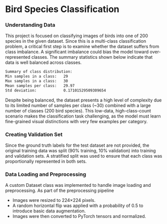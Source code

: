 # Bird Species Classification

### Understanding Data
This project is focused on classifying images of birds into one of 200 species in the given dataset. Since this is a multi-class classification problem, a critical first step is to examine whether the dataset suffers from class imbalance. A significant imbalance could bias the model toward over-represented classes. The summary statistics shown below indicate that data is well balanced across classes.
```bash
Summary of class distribution:
Min samples in a class:   29  
Max samples in a class:   30  
Mean samples per class:   29.97  
Std deviation:            0.17101529509309654
```
Despite being balanced, the dataset presents a high level of complexity due to its limited number of samples per class (~30) combined with a large number of classes (200 bird species). This low-data, high-class-count scenario makes the classification task challenging, as the model must learn fine-grained visual distinctions with very few examples per category.

### Creating Validation Set
Since the ground truth labels for the test dataset are not provided, the original training data was split (90% training, 10% validation) into training and validation sets. A stratified split was used to ensure that each class was proportionally represented in both sets.

### Data Loading and Preprocessing
A custom Dataset class was implemented to handle image loading and preprocessing. As part of the preprocessing pipeline
- Images were resized to 224×224 pixels.
- A random horizontal flip was applied with a probability of 0.5 to introduce basic data augmentation.
- Images were then converted to PyTorch tensors and normalized. 
